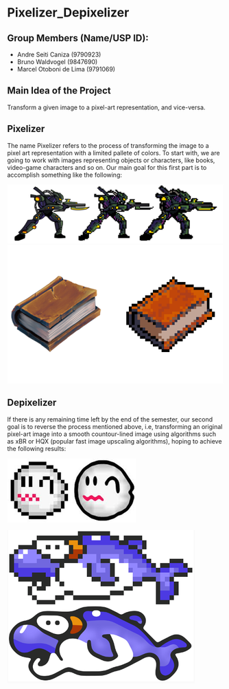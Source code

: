 # Pixelizer_Depixelizer

## Group Members (Name/USP ID):
- Andre Seiti Caniza (9790923)
- Bruno Waldvogel (9847690)
- Marcel Otoboni de Lima (9791069)

## Main Idea of the Project

Transform a given image to a pixel-art representation, and vice-versa. 

## Pixelizer

The name Pixelizer refers to the process of transforming the image to a pixel art representation with a limited pallete of colors. To start with, we are going to work with images representing objects or characters, like books, video-game characters and so on. Our main goal for this first part is to accomplish something like the following:

![alt text](./expected_results/sample-1.png)
![alt text](./expected_results/sample-2.png)

## Depixelizer

If there is any remaining time left by the end of the semester, our second goal is to reverse the process mentioned above, i.e, transforming an original pixel-art image into a smooth countour-lined image using algorithms such as xBR or HQX (popular fast image upscaling algorithms), hoping to achieve the following results:

![alt text](./expected_results/sample-3.jpeg)

![alt text](./expected_results/sample-4.png)
